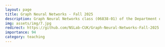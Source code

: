 ```yaml
---
layout: page
title: Graph Neural Networks - Fall 2025
description: Graph Neural Networks class (06838-01) of the Department of Artificial Intelligence at the Catholic University of Korea
img: assets/img/7.jpg
redirect: https://github.com/NSLab-CUK/Graph-Neural-Networks-Fall-2025
importance: 94
category: teaching
---
```

